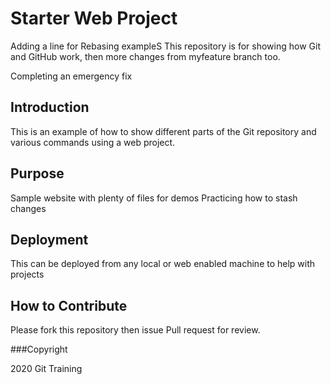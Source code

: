 # Starter Web Project
Adding a line for Rebasing exampleS
This repository is for showing how Git and GitHub work, then more changes from myfeature branch too.

Completing an emergency fix
## Introduction
This is an example of how to show different parts of the Git repository and various commands using a web project.
## Purpose

Sample website with plenty of files for demos
Practicing how to stash changes
## Deployment
This can be deployed from any local or web enabled machine to help with projects
## How to Contribute
Please fork this repository then issue Pull request for review.

###Copyright

2020 Git Training

